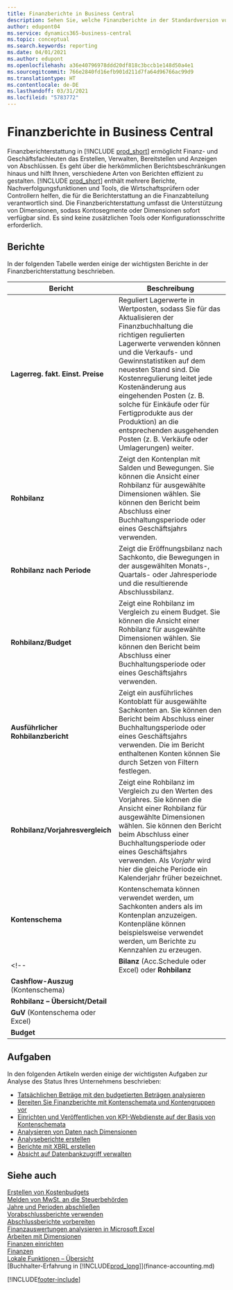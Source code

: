 ```yaml
---
title: Finanzberichte in Business Central
description: Sehen Sie, welche Finanzberichte in der Standardversion von Business Central verfügbar sind, damit Sie Ihr Unternehmen im Auge behalten können.
author: edupont04
ms.service: dynamics365-business-central
ms.topic: conceptual
ms.search.keywords: reporting
ms.date: 04/01/2021
ms.author: edupont
ms.openlocfilehash: a36e40796978ddd20df818c3bccb1e148d50a4e1
ms.sourcegitcommit: 766e2840fd16efb901d211d7fa64d96766ac99d9
ms.translationtype: HT
ms.contentlocale: de-DE
ms.lasthandoff: 03/31/2021
ms.locfileid: "5783772"
---
```

# <a name="financial-reports-in-business-central"></a>Finanzberichte in Business Central

Finanzberichterstattung in [!INCLUDE [prod_short](includes/prod_short.md)] ermöglicht Finanz- und Geschäftsfachleuten das Erstellen, Verwalten, Bereitstellen und Anzeigen von Abschlüssen. Es geht über die herkömmlichen Berichtsbeschränkungen hinaus und hilft Ihnen, verschiedene Arten von Berichten effizient zu gestalten. [!INCLUDE [prod_short](includes/prod_short.md)] enthält mehrere Berichte, Nachverfolgungsfunktionen und Tools, die Wirtschaftsprüfern oder Controllern helfen, die für die Berichterstattung an die Finanzabteilung verantwortlich sind. Die Finanzberichterstattung umfasst die Unterstützung von Dimensionen, sodass Kontosegmente oder Dimensionen sofort verfügbar sind. Es sind keine zusätzlichen Tools oder Konfigurationsschritte erforderlich.  

## <a name="reports"></a>Berichte

In der folgenden Tabelle werden einige der wichtigsten Berichte in der Finanzberichterstattung beschrieben.

|Bericht |Beschreibung  |
|---------|---------|
|**Lagerreg. fakt. Einst. Preise** | Reguliert Lagerwerte in Wertposten, sodass Sie für das Aktualisieren der Finanzbuchhaltung die richtigen regulierten Lagerwerte verwenden können und die Verkaufs- und Gewinnstatistiken auf dem neuesten Stand sind. Die Kostenregulierung leitet jede Kostenänderung aus eingehenden Posten (z. B. solche für Einkäufe oder für Fertigprodukte aus der Produktion) an die entsprechenden ausgehenden Posten (z. B. Verkäufe oder Umlagerungen) weiter.  |
|**Rohbilanz**| Zeigt den Kontenplan mit Salden und Bewegungen. Sie können die Ansicht einer Rohbilanz für ausgewählte Dimensionen wählen. Sie können den Bericht beim Abschluss einer Buchhaltungsperiode oder eines Geschäftsjahrs verwenden. |
|**Rohbilanz nach Periode**  | Zeigt die Eröffnungsbilanz nach Sachkonto, die Bewegungen in der ausgewählten Monats-, Quartals- oder Jahresperiode und die resultierende Abschlussbilanz.         |
|**Rohbilanz/Budget** | Zeigt eine Rohbilanz im Vergleich zu einem Budget. Sie können die Ansicht einer Rohbilanz für ausgewählte Dimensionen wählen. Sie können den Bericht beim Abschluss einer Buchhaltungsperiode oder eines Geschäftsjahrs verwenden.        |
|**Ausführlicher Rohbilanzbericht** |Zeigt ein ausführliches Kontoblatt für ausgewählte Sachkonten an. Sie können den Bericht beim Abschluss einer Buchhaltungsperiode oder eines Geschäftsjahrs verwenden. Die im Bericht enthaltenen Konten können Sie durch Setzen von Filtern festlegen.         |
|**Rohbilanz/Vorjahresvergleich**|Zeigt eine Rohbilanz im Vergleich zu den Werten des Vorjahres. Sie können die Ansicht einer Rohbilanz für ausgewählte Dimensionen wählen. Sie können den Bericht beim Abschluss einer Buchhaltungsperiode oder eines Geschäftsjahrs verwenden. Als *Vorjahr* wird hier die gleiche Periode ein Kalenderjahr früher bezeichnet.|
|**Kontenschema**|Kontenschemata können verwendet werden, um Sachkonten anders als im Kontenplan anzuzeigen. Kontenpläne können beispielsweise verwendet werden, um Berichte zu Kennzahlen zu erzeugen.|
<!--|**Bilanz** (Acc.Schedule oder Excel) oder **Rohbilanz** |         |
|**Cashflow-Auszug** (Kontenschema) |         |
|**Rohbilanz – Übersicht/Detail** |         |
|**GuV** (Kontenschema oder Excel)||
|**Budget** ||-->

## <a name="tasks"></a>Aufgaben

In den folgenden Artikeln werden einige der wichtigsten Aufgaben zur Analyse des Status Ihres Unternehmens beschrieben:

* [Tatsächlichen Beträge mit den budgetierten Beträgen analysieren](bi-how-analyze-actual-versus-budget.md)  
* [Bereiten Sie Finanzberichte mit Kontenschemata und Kontengruppen vor](bi-how-work-account-schedule.md)  
* [Einrichten und Veröffentlichen von KPI-Webdienste auf der Basis von Kontenschemata](bi-how-to-set-up-and-publish-kpi-web-services-based-on-account-schedules.md)  
* [Analysieren von Daten nach Dimensionen](bi-how-analyze-data-dimension.md)  
* [Analyseberichte erstellen](bi-how-create-analysis-views-reports.md)  
* [Berichte mit XBRL erstellen](bi-create-reports-with-xbrl.md)  
* [Absicht auf Datenbankzugriff verwalten](admin-data-access-intent.md)  

## <a name="see-also"></a>Siehe auch

[Erstellen von Kostenbudgets](finance-create-cost-budgets.md)  
[Melden von MwSt. an die Steuerbehörden](finance-how-report-vat.md)  
[Jahre und Perioden abschließen](year-close-years-periods.md)  
[Vorabschlussberichte verwenden](year-prepare-preclose-reports.md)  
[Abschlussberichte vorbereiten](year-prepare-close-statement.md)  
[Finanzauswertungen analysieren in Microsoft Excel](finance-analyze-excel.md)  
[Arbeiten mit Dimensionen](finance-dimensions.md)  
[Finanzen einrichten](finance-setup-finance.md)  
[Finanzen](finance.md)  
[Lokale Funktionen – Übersicht](about-localization.md)  
[Buchhalter-Erfahrung in [!INCLUDE[prod_long](includes/prod_long.md)]](finance-accounting.md)  


[!INCLUDE[footer-include](includes/footer-banner.md)]